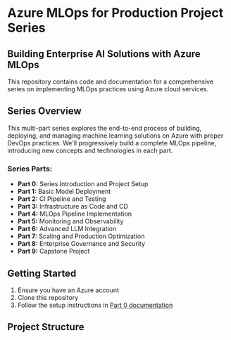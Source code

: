 # Azure MLOps for Production Project Series

## Building Enterprise AI Solutions with Azure MLOps

This repository contains code and documentation for a comprehensive series on implementing MLOps practices using Azure cloud services.

## Series Overview

This multi-part series explores the end-to-end process of building, deploying, and managing machine learning solutions on Azure with proper DevOps practices. We'll progressively build a complete MLOps pipeline, introducing new concepts and technologies in each part.

### Series Parts:

- **Part 0:** Series Introduction and Project Setup
- **Part 1:** Basic Model Deployment
- **Part 2:** CI Pipeline and Testing
- **Part 3:** Infrastructure as Code and CD
- **Part 4:** MLOps Pipeline Implementation
- **Part 5:** Monitoring and Observability
- **Part 6:** Advanced LLM Integration
- **Part 7:** Scaling and Production Optimization
- **Part 8:** Enterprise Governance and Security
- **Part 9:** Capstone Project

## Getting Started

1. Ensure you have an Azure account
2. Clone this repository
3. Follow the setup instructions in [Part 0 documentation](docs/part0.md)

## Project Structure